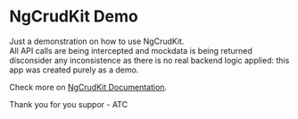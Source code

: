 # NgCrudKit Demo

Just a demonstration on how to use NgCrudKit.  
All API calls are being intercepted and mockdata is being returned disconsider any inconsistence as there is no real backend logic applied: this app was created purely as a demo.
  
Check more on [NgCrudKit Documentation](https://github.com/adolfotcar/ng-crud-kit).  

Thank you for you suppor - ATC